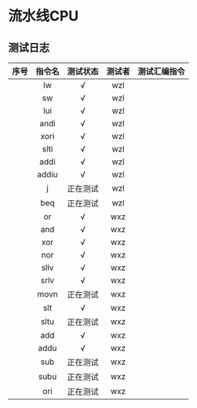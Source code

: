 # 流水线CPU

## 测试日志

|序号|指令名|测试状态|测试者|测试汇编指令|
|:--:|:--:|:--:|:--:|:--:|
||lw| √ | wzl | |
||sw| √ | wzl | |
||lui| √ | wzl| |
||andi| √ | wzl | |
||xori| √ | wzl | |
||slti| √| wzl | |
||addi| √ | wzl | |
||addiu| √ | wzl | |
|| j  | 正在测试 | wzl |  |
|| beq  | 正在测试 | wzl |  |
||or| √ |wxz | |
||and| √ |wxz | |
||xor| √ |wxz| |
||nor| √ |wxz| |
||sllv| √ | wxz| |
||srlv| √ | wxz | |
||movn| 正在测试 | wxz| |
||slt| √ | wxz| |
|| sltu |正在测试 | wxz |  |
|| add | √ | wxz |  |
|| addu | √ | wxz |  |
|| sub | 正在测试 | wxz |  |
|| subu | 正在测试 | wxz |  |
|| ori  | 正在测试 | wxz |  |
